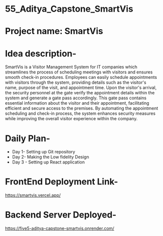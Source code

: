 ﻿# 55_Aditya_Capstone_SmartVis

# Project name: SmartVis

# Idea description- 

SmartVis is a  Visitor Management System for IT companies which streamlines the process of scheduling meetings with visitors and ensures smooth check-in procedures. Employees can easily schedule appointments with visitors through the system, providing details such as the visitor's name, purpose of the visit, and appointment time. Upon the visitor's arrival, the security personnel at the gate verify the appointment details within the system and generate a gate pass accordingly. This gate pass contains essential information about the visitor and their appointment, facilitating efficient and secure access to the premises. By automating the appointment scheduling and check-in process, the system enhances security measures while improving the overall visitor experience within the company.

# Daily Plan-

- Day 1- Setting up Git repository
- Day 2- Making the Low fidelity Design
- Day 3 - Setting up React application

# FrontEnd Deployment Link-

https://smartvis.vercel.app/


# Backend Server Deployed-

https://five5-aditya-capstone-smartvis.onrender.com/
